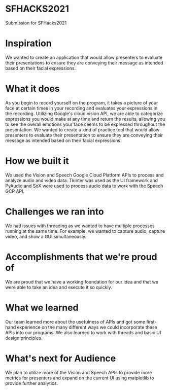 # SFHACKS2021
Submission for SFHacks2021

# Inspiration
We wanted to create an application that would allow presenters to evaluate their presentations to ensure they are conveying their message as intended based on their facial expressions.

# What it does
As you begin to record yourself on the program, it takes a picture of your face at certain times in your recording and evaluates your expressions in the recording. Utilizing Google's cloud vision API, we are able to categorize expressions you would make at any time and return the results, allowing you to see the overall emotions your face seems to be expressed throughout the presentation. We wanted to create a kind of practice tool that would allow presenters to evaluate their presentation to ensure they are conveying their message as intended based on their facial expressions.

# How we built it
We used the Vision and Speech Google Cloud Platform APIs to process and analyze audio and video data. Tkinter was used as the UI framework and PyAudio and SoX were used to process audio data to work with the Speech GCP API.

# Challenges we ran into
We had issues with threading as we wanted to have multiple processes running at the same time. For example, we wanted to capture audio, capture video, and show a GUI simultaneously.

# Accomplishments that we're proud of
We are proud that we have a working foundation for our idea and that we were able to take an idea and execute it so quickly.

# What we learned
Our team learned more about the usefulness of APIs and got some first-hand experience on the many different ways we could incorporate these APIs into our programs. We also learned to work with threads and basic UI design principles.

# What's next for Audience
We plan to utilize more of the Vision and Speech APIs to provide more metrics for presenters and expand on the current UI using matplotlib to provide further analytics.
